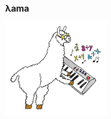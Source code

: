 # λama
![alt text](https://github.com/FedericoAureliano/llama/blob/master/images/llama.jpg "Logo by Elizabeth Polgreen")